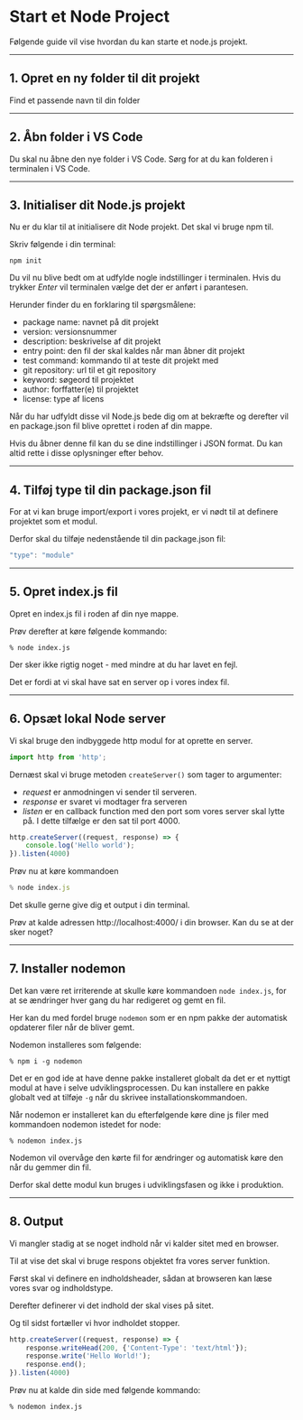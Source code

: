 # Start et Node Project

Følgende guide vil vise hvordan du kan starte et node.js projekt.
___
## 1. Opret en ny folder til dit projekt
Find et passende navn til din folder
___
## 2. Åbn folder i VS Code
Du skal nu åbne den nye folder i VS Code. Sørg for at du kan folderen i terminalen i VS Code.
___
## 3. Initialiser dit Node.js projekt
Nu er du klar til at initialisere dit Node projekt. Det skal vi bruge npm til.

Skriv følgende i din terminal:
```
npm init
```
Du vil nu blive bedt om at udfylde nogle indstillinger i terminalen. Hvis du trykker *Enter* vil terminalen vælge det der er anført i parantesen. 

Herunder finder du en forklaring til spørgsmålene:

- package name: navnet på dit projekt
- version: versionsnummer
- description: beskrivelse af dit projekt
- entry point: den fil der skal kaldes når man åbner dit projekt
- test command: kommando til at teste dit projekt med
- git repository: url til et git repository
- keyword: søgeord til projektet
- author: forffatter(e) til projektet
- license: type af licens

Når du har udfyldt disse vil Node.js bede dig om at bekræfte og derefter vil en package.json fil blive oprettet i roden af din mappe.

Hvis du åbner denne fil kan du se dine indstillinger i JSON format. Du kan altid rette i disse oplysninger efter behov.
___
## 4. Tilføj type til din package.json fil
For at vi kan bruge import/export i vores projekt, er vi nødt til at definere projektet som et modul.

Derfor skal du tilføje nedenstående til din package.json fil:
```js
"type": "module"
```
___
## 5. Opret index.js fil
Opret en index.js fil i roden af din nye mappe.

Prøv derefter at køre følgende kommando:
```
% node index.js
```
Der sker ikke rigtig noget - med mindre at du har lavet en fejl.

Det er fordi at vi skal have sat en server op i vores index fil.
___
## 6. Opsæt lokal Node server
Vi skal bruge den indbyggede http modul for at oprette en server. 
```js
import http from 'http';
``` 
Dernæst skal vi bruge metoden `createServer()` som tager to argumenter: 

- *request* er anmodningen vi sender til serveren.
- *response* er svaret vi modtager fra serveren
- *listen* er en callback function med den port som vores server skal lytte på. I dette tilfælge er den sat til port 4000.

```js
http.createServer((request, response) => {
    console.log('Hello world');
}).listen(4000)
```
Prøv nu at køre kommandoen
```js
% node index.js
```
Det skulle gerne give dig et output i din terminal.

Prøv at kalde adressen http://localhost:4000/ i din browser. Kan du se at der sker noget?
___
## 7. Installer nodemon
Det kan være ret irriterende at skulle køre kommandoen `node index.js`, for at se ændringer hver gang du har redigeret og gemt en fil.

Her kan du med fordel bruge `nodemon` som er en npm pakke der automatisk opdaterer filer når de bliver gemt.

Nodemon installeres som følgende:
```
% npm i -g nodemon
```
Det er en god ide at have denne pakke installeret globalt da det er et nyttigt modul at have i selve udviklingsprocessen. Du kan installere en pakke globalt ved at tilføje `-g` når du skrivee installationskommandoen.

Når nodemon er installeret kan du efterfølgende køre dine js filer med kommandoen nodemon istedet for node:
```
% nodemon index.js
```
Nodemon vil overvåge den kørte fil for ændringer og automatisk køre den når du gemmer din fil. 

Derfor skal dette modul kun bruges i udviklingsfasen og ikke i produktion.
___
## 8. Output
Vi mangler stadig at se noget indhold når vi kalder sitet med en browser. 

Til at vise det skal vi bruge respons objektet fra vores server funktion.

Først skal vi definere en indholdsheader, sådan at browseren kan læse vores svar og indholdstype. 

Derefter definerer vi det indhold der skal vises på sitet.

Og til sidst fortæller vi hvor indholdet stopper.

```js
http.createServer((request, response) => {
    response.writeHead(200, {'Content-Type': 'text/html'});
    response.write('Hello World!');
    response.end();
}).listen(4000)
```
Prøv nu at kalde din side med følgende kommando:
```
% nodemon index.js
```
